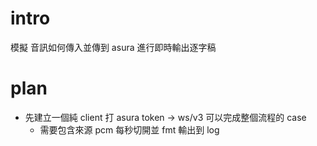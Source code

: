 # intro
模擬 音訊如何傳入並傳到 asura 進行即時輸出逐字稿

# plan
- 先建立一個純 client 打 asura token -> ws/v3 可以完成整個流程的 case
  - 需要包含來源 pcm 每秒切開並 fmt 輸出到 log